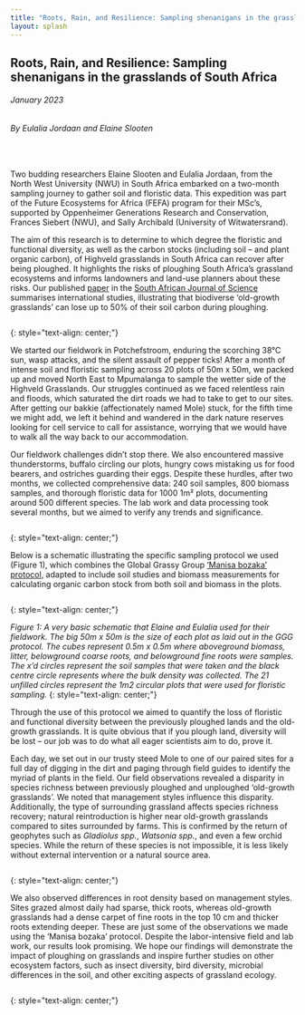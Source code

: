```yaml
---
title: "Roots, Rain, and Resilience: Sampling shenanigans in the grasslands of South Africa"
layout: splash
---
```

## Roots, Rain, and Resilience: Sampling shenanigans in the grasslands of South Africa
###### *January 2023*
###### *By Eulalia Jordaan and Elaine Slooten*

<br> 
  
Two budding researchers Elaine Slooten and Eulalia Jordaan, from the North West University (NWU) in South Africa embarked on a two-month sampling journey to gather soil and floristic data. This expedition was part of the Future Ecosystems for Africa (FEFA) program for their MSc’s, supported by Oppenheimer Generations Research and Conservation, Frances Siebert (NWU), and Sally Archibald (University of Witwatersrand).

The aim of this research is to determine to which degree the floristic and functional diversity, as well as the carbon stocks (including soil – and plant organic carbon), of Highveld grasslands in South Africa can recover after being ploughed. It highlights the risks of ploughing South Africa’s grassland ecosystems and informs landowners and land-use planners about these risks. Our published [paper](https://sajs.co.za/article/view/15540) in the [South African Journal of Science](https://sajs.co.za/index) summarises international studies, illustrating that biodiverse ‘old-growth grasslands’ can lose up to 50% of their soil carbon during ploughing.

<figure style="width: 1000px" class="align-centre">
  <img src="{{ site.url }}{{ site.baseurl }}/images/sa-blog/2.png" alt="">
</figure>
{: style="text-align: center;"}

We started our fieldwork in Potchefstroom, enduring the scorching 38°C sun, wasp attacks, and the silent assault of pepper ticks! After a month of intense soil and floristic sampling across 20 plots of 50m x 50m, we packed up and moved North East to Mpumalanga to sample the wetter side of the Highveld Grasslands. Our struggles continued as we faced relentless rain and floods, which saturated the dirt roads we had to take to get to our sites. After getting our bakkie (affectionately named Mole) stuck, for the fifth time we might add, we left it behind and wandered in the dark nature reserves looking for cell service to call for assistance, worrying that we would have to walk all the way back to our accommodation.

Our fieldwork challenges didn’t stop there. We also encountered massive thunderstorms, buffalo circling our plots, hungry cows mistaking us for food bearers, and ostriches guarding their eggs. Despite these hurdles, after two months, we collected comprehensive data: 240 soil samples, 800 biomass samples, and thorough floristic data for 1000 1m² plots, documenting around 500 different species. The lab work and data processing took several months, but we aimed to verify any trends and significance.

<figure style="width: 1000px" class="align-centre">
  <img src="{{ site.url }}{{ site.baseurl }}/images/sa-blog/3.png" alt="">
</figure>
{: style="text-align: center;"}

Below is a schematic illustrating the specific sampling protocol we used (Figure 1), which combines the Global Grassy Group [‘Manisa bozaka’ protocol](https://protocolexchange.researchsquare.com/article/pex-1905/v1), adapted to include soil studies and biomass measurements for calculating organic carbon stock from both soil and biomass in the plots.

<figure style="width: 1000px" class="align-centre">
  <img src="{{ site.url }}{{ site.baseurl }}/images/sa-blog/sa8.png" alt="">
</figure>
{: style="text-align: center;"}

*Figure 1: A very basic schematic that Elaine and Eulalia used for their fieldwork. The big 50m x 50m is the size of each plot as laid out in the GGG protocol. The cubes represent 0.5m x 0.5m where aboveground biomass, litter, belowground coarse roots, and belowground fine roots were samples. The x’d circles represent the soil samples that were taken and the black centre circle represents where the bulk density was collected.
The 21 unfilled circles represent the 1m2 circular plots that were used for floristic sampling.*
{: style="text-align: center;"}
<br>

Through the use of this protocol we aimed to quantify the loss of floristic and functional diversity between the previously ploughed lands and the old-growth grasslands. It is quite obvious that if you plough land, diversity will be lost – our job was to do what all eager scientists aim to do, prove it. 

Each day, we set out in our trusty steed Mole to one of our paired sites for a full day of digging in the dirt and paging through field guides to identify the myriad of plants in the field. Our field observations revealed a disparity in species richness between previously ploughed and unploughed ‘old-growth grasslands’. We noted that management styles influence this disparity. Additionally, the type of surrounding grassland affects species richness recovery; natural reintroduction is higher near old-growth grasslands compared to sites surrounded by farms. This is confirmed by the return of geophytes such as *Gladiolus spp.*, *Watsonia spp.*, and even a few orchid species. While the return of these species is not impossible, it is less likely without external intervention or a natural source area.

<figure style="width: 500px" class="align-centre">
  <img src="{{ site.url }}{{ site.baseurl }}/images/sa-blog/4.png" alt="">
</figure>
{: style="text-align: center;"}

We also observed differences in root density based on management styles. Sites grazed almost daily had sparse, thick roots, whereas old-growth grasslands had a dense carpet of fine roots in the top 10 cm and thicker roots extending deeper. These are just some of the observations we made using the ‘Manisa bozaka’ protocol. Despite the labor-intensive field and lab work, our results look promising. We hope our findings will demonstrate the impact of ploughing on grasslands and inspire further studies on other ecosystem factors, such as insect diversity, bird diversity, microbial differences in the soil, and other exciting aspects of grassland ecology.

<figure style="width: 1000px" class="align-centre">
  <img src="{{ site.url }}{{ site.baseurl }}/images/sa-blog/5.png" alt="">
</figure>
{: style="text-align: center;"}

